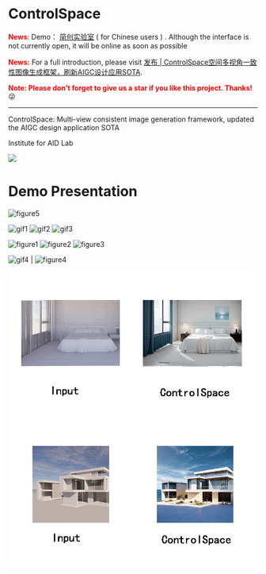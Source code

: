 # ControlSpace
**<span style="color:red">
News</span>**: Demo： <a href = "https://labs.jianchuang.tech">简创实验室</a> ( for Chinese users ) . Although the interface is not currently open, it will be online as soon as possible

<font color='red'>**News:**</font>
For a full introduction, please visit <a href = 'https://mp.weixin.qq.com/s?__biz=MzU2NDk5OTk3Mw==&mid=2247484009&idx=1&sn=256588cad735074642cdb7f00595e40b&chksm=fc432023cb34a93558c1672bea3698081773bf7decbc553c98abd85daf6156cd051f438227b7#rd' >发布 | ControlSpace空间多视角一致性图像生成框架，刷新AIGC设计应用SOTA</a>.

<font color='red'>**Note: Please don't forget to give us a star if you like this project. Thanks!**</font> :stuck_out_tongue_winking_eye:

---


[//]: # (~~**A demo that can be experienced is being prepared.**~~)

ControlSpace: Multi-view consistent image generation framework, updated the AIGC design application SOTA

Institute for AID Lab

<a href='https://github.com/AIDLlab/ControlSpace/'><img src='https://img.shields.io/badge/Project-Page-Green'></a> 

# Demo Presentation
![figure5](link_to_figure5.jpg)

![gif1](link_to_gif1.gif)
![gif2](link_to_gif2.gif)
![gif3](link_to_gif3.gif)


![figure1](link_to_figure1.jpg)
![figure2](link_to_figure2.jpg)
![figure3](link_to_figure3.jpg)


![gif4](link_to_gif4.gif) | ![figure4](link_to_figure4.jpg)



![oufit animie](docs/1.gif)![oufit animie](docs/2.gif)
